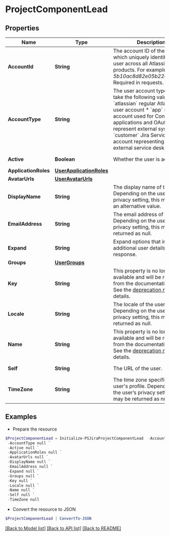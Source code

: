 # ProjectComponentLead
## Properties

Name | Type | Description | Notes
------------ | ------------- | ------------- | -------------
**AccountId** | **String** | The account ID of the user, which uniquely identifies the user across all Atlassian products. For example, *5b10ac8d82e05b22cc7d4ef5*. Required in requests. | [optional] 
**AccountType** | **String** | The user account type. Can take the following values:   *  &#x60;atlassian&#x60; regular Atlassian user account  *  &#x60;app&#x60; system account used for Connect applications and OAuth to represent external systems  *  &#x60;customer&#x60; Jira Service Desk account representing an external service desk | [optional] [readonly] 
**Active** | **Boolean** | Whether the user is active. | [optional] [readonly] 
**ApplicationRoles** | [**UserApplicationRoles**](UserApplicationRoles.md) |  | [optional] 
**AvatarUrls** | [**UserAvatarUrls**](UserAvatarUrls.md) |  | [optional] 
**DisplayName** | **String** | The display name of the user. Depending on the user’s privacy setting, this may return an alternative value. | [optional] [readonly] 
**EmailAddress** | **String** | The email address of the user. Depending on the user’s privacy setting, this may be returned as null. | [optional] [readonly] 
**Expand** | **String** | Expand options that include additional user details in the response. | [optional] [readonly] 
**Groups** | [**UserGroups**](UserGroups.md) |  | [optional] 
**Key** | **String** | This property is no longer available and will be removed from the documentation soon. See the [deprecation notice](https://developer.atlassian.com/cloud/jira/platform/deprecation-notice-user-privacy-api-migration-guide/) for details. | [optional] 
**Locale** | **String** | The locale of the user. Depending on the user’s privacy setting, this may be returned as null. | [optional] [readonly] 
**Name** | **String** | This property is no longer available and will be removed from the documentation soon. See the [deprecation notice](https://developer.atlassian.com/cloud/jira/platform/deprecation-notice-user-privacy-api-migration-guide/) for details. | [optional] 
**Self** | **String** | The URL of the user. | [optional] [readonly] 
**TimeZone** | **String** | The time zone specified in the user&#39;s profile. Depending on the user’s privacy setting, this may be returned as null. | [optional] [readonly] 

## Examples

- Prepare the resource
```powershell
$ProjectComponentLead = Initialize-PSJiraProjectComponentLead  -AccountId null `
 -AccountType null `
 -Active null `
 -ApplicationRoles null `
 -AvatarUrls null `
 -DisplayName null `
 -EmailAddress null `
 -Expand null `
 -Groups null `
 -Key null `
 -Locale null `
 -Name null `
 -Self null `
 -TimeZone null
```

- Convert the resource to JSON
```powershell
$ProjectComponentLead | ConvertTo-JSON
```

[[Back to Model list]](../README.md#documentation-for-models) [[Back to API list]](../README.md#documentation-for-api-endpoints) [[Back to README]](../README.md)

